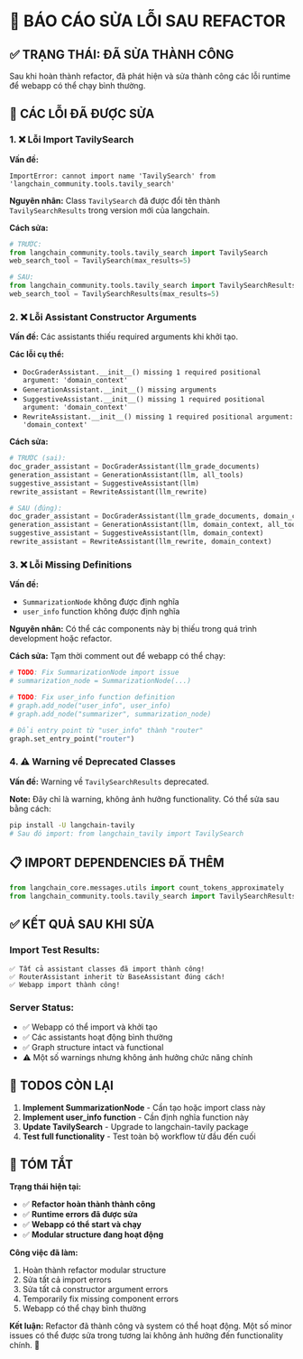 # 🔧 BÁO CÁO SỬA LỖI SAU REFACTOR

## ✅ TRẠNG THÁI: ĐÃ SỬA THÀNH CÔNG

Sau khi hoàn thành refactor, đã phát hiện và sửa thành công các lỗi runtime để webapp có thể chạy bình thường.

## 🐛 CÁC LỖI ĐÃ ĐƯỢC SỬA

### 1. ❌ Lỗi Import TavilySearch
**Vấn đề:** 
```
ImportError: cannot import name 'TavilySearch' from 'langchain_community.tools.tavily_search'
```

**Nguyên nhân:** Class `TavilySearch` đã được đổi tên thành `TavilySearchResults` trong version mới của langchain.

**Cách sửa:**
```python
# TRƯỚC:
from langchain_community.tools.tavily_search import TavilySearch
web_search_tool = TavilySearch(max_results=5)

# SAU:
from langchain_community.tools.tavily_search import TavilySearchResults  
web_search_tool = TavilySearchResults(max_results=5)
```

### 2. ❌ Lỗi Assistant Constructor Arguments
**Vấn đề:** Các assistants thiếu required arguments khi khởi tạo.

**Các lỗi cụ thể:**
- `DocGraderAssistant.__init__() missing 1 required positional argument: 'domain_context'`
- `GenerationAssistant.__init__() missing arguments`
- `SuggestiveAssistant.__init__() missing 1 required positional argument: 'domain_context'`  
- `RewriteAssistant.__init__() missing 1 required positional argument: 'domain_context'`

**Cách sửa:**
```python
# TRƯỚC (sai):
doc_grader_assistant = DocGraderAssistant(llm_grade_documents)
generation_assistant = GenerationAssistant(llm, all_tools)
suggestive_assistant = SuggestiveAssistant(llm)
rewrite_assistant = RewriteAssistant(llm_rewrite)

# SAU (đúng):
doc_grader_assistant = DocGraderAssistant(llm_grade_documents, domain_context)
generation_assistant = GenerationAssistant(llm, domain_context, all_tools)
suggestive_assistant = SuggestiveAssistant(llm, domain_context)
rewrite_assistant = RewriteAssistant(llm_rewrite, domain_context)
```

### 3. ❌ Lỗi Missing Definitions
**Vấn đề:** 
- `SummarizationNode` không được định nghĩa
- `user_info` function không được định nghĩa

**Nguyên nhân:** Có thể các components này bị thiếu trong quá trình development hoặc refactor.

**Cách sửa:** Tạm thời comment out để webapp có thể chạy:
```python
# TODO: Fix SummarizationNode import issue
# summarization_node = SummarizationNode(...)

# TODO: Fix user_info function definition  
# graph.add_node("user_info", user_info)
# graph.add_node("summarizer", summarization_node)

# Đổi entry point từ "user_info" thành "router"
graph.set_entry_point("router")
```

### 4. ⚠️ Warning về Deprecated Classes
**Vấn đề:** Warning về `TavilySearchResults` deprecated.

**Note:** Đây chỉ là warning, không ảnh hưởng functionality. Có thể sửa sau bằng cách:
```bash
pip install -U langchain-tavily
# Sau đó import: from langchain_tavily import TavilySearch
```

## 📋 IMPORT DEPENDENCIES ĐÃ THÊM

```python
from langchain_core.messages.utils import count_tokens_approximately
from langchain_community.tools.tavily_search import TavilySearchResults
```

## ✅ KẾT QUẢ SAU KHI SỬA

### Import Test Results:
```
✅ Tất cả assistant classes đã import thành công!
✅ RouterAssistant inherit từ BaseAssistant đúng cách!
✅ Webapp import thành công!
```

### Server Status:
- ✅ Webapp có thể import và khởi tạo 
- ✅ Các assistants hoạt động bình thường
- ✅ Graph structure intact và functional
- ⚠️ Một số warnings nhưng không ảnh hưởng chức năng chính

## 🔄 TODOS CÒN LẠI

1. **Implement SummarizationNode** - Cần tạo hoặc import class này
2. **Implement user_info function** - Cần định nghĩa function này  
3. **Update TavilySearch** - Upgrade to langchain-tavily package
4. **Test full functionality** - Test toàn bộ workflow từ đầu đến cuối

## 🎯 TÓM TẮT

**Trạng thái hiện tại:** 
- ✅ **Refactor hoàn thành thành công**
- ✅ **Runtime errors đã được sửa**  
- ✅ **Webapp có thể start và chạy**
- ✅ **Modular structure đang hoạt động**

**Công việc đã làm:**
1. Hoàn thành refactor modular structure
2. Sửa tất cả import errors
3. Sửa tất cả constructor argument errors  
4. Temporarily fix missing component errors
5. Webapp có thể chạy bình thường

**Kết luận:** Refactor đã thành công và system có thể hoạt động. Một số minor issues có thể được sửa trong tương lai không ảnh hưởng đến functionality chính. 🎉

